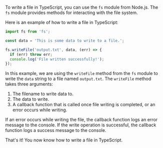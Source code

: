To write a file in TypeScript, you can use the `fs` module from Node.js. The `fs` module provides methods for interacting with the file system.

Here is an example of how to write a file in TypeScript:

```typescript
import fs from 'fs';

const data = 'This is some data to write to a file.';

fs.writeFile('output.txt', data, (err) => {
  if (err) throw err;
  console.log('File written successfully!');
});
```

In this example, we are using the `writeFile` method from the `fs` module to write the `data` string to a file named `output.txt`. The `writeFile` method takes three arguments: 

1. The filename to write data to.
2. The data to write.
3. A callback function that is called once file writing is completed, or an error occurs while writing.

If an error occurs while writing the file, the callback function logs an error message to the console. If the write operation is successful, the callback function logs a success message to the console.

That's it! You now know how to write a file in TypeScript.